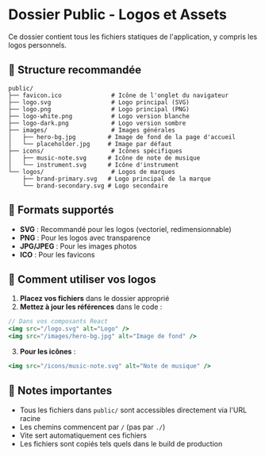 # Dossier Public - Logos et Assets

Ce dossier contient tous les fichiers statiques de l'application, y compris les logos personnels.

## 📁 Structure recommandée

```
public/
├── favicon.ico              # Icône de l'onglet du navigateur
├── logo.svg                 # Logo principal (SVG)
├── logo.png                 # Logo principal (PNG)
├── logo-white.png           # Logo version blanche
├── logo-dark.png            # Logo version sombre
├── images/                  # Images générales
│   ├── hero-bg.jpg         # Image de fond de la page d'accueil
│   └── placeholder.jpg     # Image par défaut
├── icons/                   # Icônes spécifiques
│   ├── music-note.svg      # Icône de note de musique
│   └── instrument.svg      # Icône d'instrument
└── logos/                   # Logos de marques
    ├── brand-primary.svg   # Logo principal de la marque
    └── brand-secondary.svg # Logo secondaire
```

## 🎨 Formats supportés

- **SVG** : Recommandé pour les logos (vectoriel, redimensionnable)
- **PNG** : Pour les logos avec transparence
- **JPG/JPEG** : Pour les images photos
- **ICO** : Pour les favicons

## 🔧 Comment utiliser vos logos

1. **Placez vos fichiers** dans le dossier approprié
2. **Mettez à jour les références** dans le code :

```jsx
// Dans vos composants React
<img src="/logo.svg" alt="Logo" />
<img src="/images/hero-bg.jpg" alt="Image de fond" />
```

3. **Pour les icônes** :
```jsx
<img src="/icons/music-note.svg" alt="Note de musique" />
```

## 📝 Notes importantes

- Tous les fichiers dans `public/` sont accessibles directement via l'URL racine
- Les chemins commencent par `/` (pas par `./`)
- Vite sert automatiquement ces fichiers
- Les fichiers sont copiés tels quels dans le build de production 